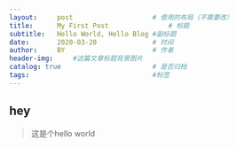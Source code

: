```yaml
---
layout:     post                    # 使用的布局（不需要改）
title:      My First Post               # 标题 
subtitle:   Hello World, Hello Blog #副标题
date:       2020-03-20              # 时间
author:     BY                      # 作者
header-img:     #这篇文章标题背景图片
catalog: true                       # 是否归档
tags:                               #标签
---
```






## hey

> 这是个hello world